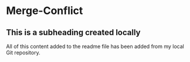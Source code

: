 # Merge-Conflict

  ## This is a subheading created locally

  All of this content added to the readme file has been added from my local Git repository.
